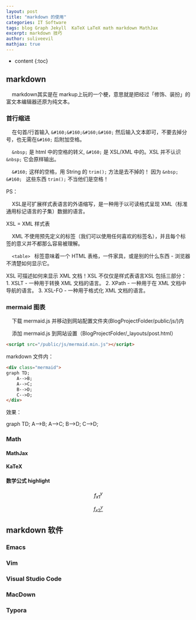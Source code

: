 ```yaml
---
layout: post
title: "markdown 的使用"
categories: IT Software
tags: blog Graph Jekyll  KaTeX LaTeX math markdown MathJax
excerpt: markdown 技巧
author: suliveevil
mathjax: true
---
```


* content
{:toc}

## markdown

&#160;&#160;&#160;&#160;markdown其实是在 markup上玩的一个梗，意思就是把经过「修饰、装扮」的富文本编辑器还原为纯文本。

### 首行缩进

&#160;&#160;&#160;&#160;在句首/行首输入 `&#160;&#160;&#160;&#160;` 然后输入文本即可，不要去掉分号，也无需在`&#160;` 后附加空格。

&nbsp;&nbsp;&nbsp;&nbsp;`&nbsp;` 是 html 中的空格的转义, `&#160;` 是 XSL/XML 中的。XSL 并不认识 `&nbsp;` 它会原样输出。

&#160;&#160;&#160;&#160;`&#160;` 这样的空格，用 String 的 `trim();` 方法是去不掉的！ 因为 `&nbsp; &#160; ` 这些东西 `trim();` 不当他们是空格！

PS：

&#160;&#160;&#160;&#160;XSL是可扩展样式表语言的外语缩写，是一种用于以可读格式呈现 XML（标准通用标记语言的子集）数据的语言。

XSL = XML 样式表

&#160;&#160;&#160;&#160;XML 不使用预先定义的标签（我们可以使用任何喜欢的标签名），并且每个标签的意义并不都那么容易被理解。

&#160;&#160;&#160;&#160;`<table> ` 标签意味着一个 HTML 表格，一件家具，或是别的什么东西 - 浏览器不清楚如何显示它。

XSL 可描述如何来显示 XML 文档！XSL 不仅仅是样式表语言XSL 包括三部分：
    1. XSLT - 一种用于转换 XML 文档的语言。
    2. XPath - 一种用于在 XML 文档中导航的语言。
    3. XSL-FO - 一种用于格式化 XML 文档的语言。


### mermaid 图表

&#160;&#160;&#160;&#160;下载 mermaid.js 并移动到网站配置文件夹(BlogProjectFolder/public/js/)内

&#160;&#160;&#160;&#160;添加 mermaid.js 到网站设置（BlogProjectFolder/_layouts/post.html）



```html
<script src="/public/js/mermaid.min.js"></script>
```

markdown 文件内：

```html
<div class="mermaid">
graph TD;
    A-->B;
    A-->C;
    B-->D;
    C-->D;
</div>
```

效果：

<div class="mermaid">
graph TD;
    A-->B;
    A-->C;
    B-->D;
    C-->D;
</div>

### Math


#### MathJax

#### KaTeX

#### 数学公式 highlight


<mark>$$f_{x1}^{y}$$</mark>

<!-- <mark style="color:yellow">$$f_{x}^{y}$$</mark> -->

<!-- <p style="background:yellow">$$f_{x}^{y}$$</p> -->

<ins style="background:yellow">$$f_{x2}^{y}$$</ins>

<!-- <p><ins style="background:yellow">$$f_{x2}^{y}$$</ins></p> -->

<!-- <div>
    <ins style="background:yellow">$$f_{x2.1}^{y}$$</ins>
</div> -->

<!-- <div style="display: inline-block">
    <ins style="background:yellow">$$f_{x2.3}^{y}$$</ins>
</div> -->

<!-- <div style="width:auto; text-align: center">
    <div style="background:yello; display: inline-block">
        $$f_{x3}^{y}$$<br>
        <ins style="background:yellow">$$f_{x2.2}^{y}$$</ins>
    </div>
</div> -->

<!-- <div style="background:yellow">
    2 $$f_{x}^{y}$$
</div>

<div style="background:yellow">
    <p>3 $$f_{x}^{y}$$</p>
</div>

<div>
    <p>
        <span style="background:yellow">4 $$f_{x}^{y}$$</span>
    </p>
</div> -->

<!-- <table>
    <tr>
         <td bgcolor=yellow>$$f_{x9}^{y}$$</td>
    </tr>
</table> -->

<!-- <table style="background:yellow">
    <tr>
        <td>$$f_{x2}^{y2}$$</td>
    </tr>
</table> -->

<!-- <body>
    <table>
        <tr>
            <td bgcolor=yellow>$$f_{x9}^{y}$$</td>
        </tr>
    </table>
</body> -->


## markdown 软件

### Emacs

### Vim

### Visual Studio Code

### MacDown

### Typora
